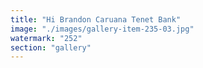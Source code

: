 ```yaml
---
title: "Hi Brandon Caruana Tenet Bank"
image: "./images/gallery-item-235-03.jpg"
watermark: "252"
section: "gallery"
---
```

